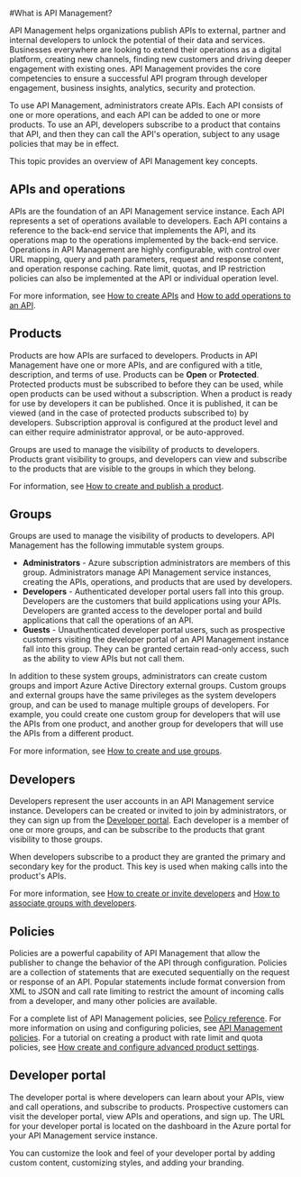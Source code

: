 <properties 
	pageTitle="API Management key concepts" 
	description="Learn about APIs, products, roles, groups, and other API Management key concepts." 
	services="api-management" 
	documentationCenter="" 
	authors="steved0x" 
	manager="dwrede" 
	editor=""/>

<tags 
	ms.service="api-management" 
	ms.workload="mobile" 
	ms.tgt_pltfrm="na" 
	ms.devlang="na" 
	ms.topic="article" 
	ms.date="05/19/2015" 
	ms.author="sdanie"/>

#What is API Management?

API Management helps organizations publish APIs to external, partner and internal developers to unlock the potential of their data and services. Businesses everywhere are looking to extend their operations as a digital platform, creating new channels, finding new customers and driving deeper engagement with existing ones. API Management provides the core competencies to ensure a successful API program through developer engagement, business insights, analytics, security and protection.

To use API Management, administrators create APIs. Each API consists of one or more operations, and each API can be added to one or more products. To use an API, developers subscribe to a product that contains that API, and then they can call the API's operation, subject to any usage policies that may be in effect.

This topic provides an overview of API Management key concepts.

## <a name="apis"> </a>APIs and operations

APIs are the foundation of an API Management service instance. Each API represents  a set of operations available to developers. Each API contains a reference to the back-end service that implements the API, and its operations map to the operations implemented by the back-end service. Operations in API Management are highly configurable, with control over URL mapping, query and path parameters, request and response content, and operation response caching. Rate limit, quotas, and IP restriction policies can also be implemented at the API or individual operation level.

For more information, see [How to create APIs][] and [How to add operations to an API][].


## <a name="products"> </a> Products

Products are how APIs are surfaced to developers. Products in API Management have one or more APIs, and are configured with a title, description, and terms of use. Products can be **Open** or **Protected**. Protected products must be subscribed to before they can be used, while open products can be used without a subscription. When a product is ready for use by developers it can be published. Once it is published, it can be viewed (and in the case of protected products subscribed to) by developers. Subscription approval is configured at the product level and can either require administrator approval, or be auto-approved.

Groups are used to manage the visibility of products to developers. Products grant visibility to groups, and developers can view and subscribe to the products that are visible to the groups in which they belong. 

For information, see [How to create and publish a product][].

## <a name="groups"> </a> Groups

Groups are used to manage the visibility of products to developers. API Management has the following immutable system groups.

-	**Administrators** - Azure subscription administrators are members of this group. Administrators manage API Management service instances, creating the APIs, operations, and products that are used by developers.
-	**Developers** - Authenticated developer portal users fall into this group. Developers are the customers that build applications using your APIs. Developers are granted access to the developer portal and build applications that call the operations of an API.
-	**Guests** - Unauthenticated developer portal users, such as prospective customers visiting the developer portal of an API Management instance fall into this group. They can be granted certain read-only access, such as the ability to view APIs but not call them.

In addition to these system groups, administrators can create custom groups and import Azure Active Directory external groups. Custom groups and external groups have the same privileges as the system developers group, and can be used to manage multiple groups of developers. For example, you could create one custom group for developers that will use the APIs from one product, and another group for developers that will use the APIs from a different product.

For more information, see  [How to create and use groups][].

## <a name="developers"> </a> Developers

Developers represent the user accounts in an API Management service instance. Developers can be created or invited to join by administrators, or they can sign up from the [Developer portal][]. Each developer is a member of one or more groups, and can be subscribe to the products that grant visibility to those groups.

When developers subscribe to a product they are granted the primary and secondary key for the product. This key is used when making calls into the product's APIs.

For more information, see [How to create or invite developers][] and [How to associate groups with developers][].

## <a name="policies"> </a> Policies

Policies are a powerful capability of API Management that allow the publisher to change the behavior of the API through configuration. Policies are a collection of statements that are executed sequentially on the request or response of an API. Popular statements include format conversion from XML to JSON and call rate limiting to restrict the amount of incoming calls from a developer, and many other policies are available.

For a complete list of API Management policies, see [Policy reference][]. For more information on using and configuring policies, see [API Management policies][]. For a tutorial on creating a product with rate limit and quota policies, see [How create and configure advanced product settings][].


## <a name="developer-portal"> </a> Developer portal

The developer portal is where developers can learn about your APIs, view and call operations, and subscribe to products. Prospective customers can visit the developer portal, view APIs and operations, and sign up. The URL for your developer portal is located on the dashboard in the Azure portal for your API Management service instance.

You can customize the look and feel of your developer portal by adding custom content, customizing styles, and adding your branding.

[APIs and operations]: #apis
[Products]: #products
[Groups]: #groups
[Developers]: #developers
[Policies]: #policies
[Developer portal]: #developer-portal

[How to create APIs]: api-management-howto-create-apis.md
[How to add operations to an API]: api-management-howto-add-operations.md
[How to create and publish a product]: api-management-howto-add-products.md
[How to create and use groups]: api-management-howto-create-groups.md
[How to associate groups with developers]: api-management-howto-create-groups.md#associate-group-developer
[How create and configure advanced product settings]: api-management-howto-product-with-rules.md
[How to create or invite developers]: api-management-howto-create-or-invite-developers.md
[Policy reference]: api-management-policy-reference.md
[API Management policies]: api-management-howto-policies.md
[Create an API Management service instance]: api-management-get-started.md#create-service-instance



